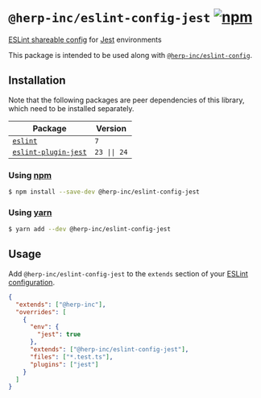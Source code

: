 # `@herp-inc/eslint-config-jest` [![npm](https://img.shields.io/npm/v/@herp-inc/eslint-config-jest)](https://www.npmjs.com/package/@herp-inc/eslint-config-jest)

[ESLint shareable config](https://eslint.org/docs/developer-guide/shareable-configs) for [Jest](https://jestjs.io/) environments

This package is intended to be used along with [`@herp-inc/eslint-config`](https://www.npmjs.com/package/@herp-inc/eslint-config).

## Installation

Note that the following packages are peer dependencies of this library, which need to be installed separately.

| Package                                                                  | Version      |
| ------------------------------------------------------------------------ | ------------ |
| [`eslint`](https://www.npmjs.com/package/eslint)                         | `7`          |
| [`eslint-plugin-jest`](https://www.npmjs.com/package/eslint-plugin-jest) | `23 \|\| 24` |

### Using [npm](https://www.npmjs.com/)

```sh
$ npm install --save-dev @herp-inc/eslint-config-jest
```

### Using [yarn](https://yarnpkg.com/)

```sh
$ yarn add --dev @herp-inc/eslint-config-jest
```

## Usage

Add `@herp-inc/eslint-config-jest` to the `extends` section of your [ESLint configuration](http://eslint.org/docs/user-guide/configuring).

```json
{
  "extends": ["@herp-inc"],
  "overrides": [
    {
      "env": {
        "jest": true
      },
      "extends": ["@herp-inc/eslint-config-jest"],
      "files": ["*.test.ts"],
      "plugins": ["jest"]
    }
  ]
}
```
